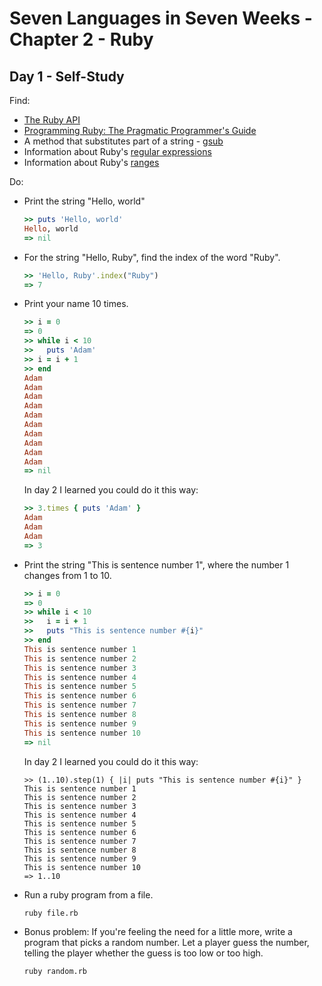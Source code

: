 # Seven Languages in Seven Weeks - Chapter 2 - Ruby

## Day 1 - Self-Study

Find:

- [The Ruby API](https://ruby-doc.org/core-2.6.5/)
- [Programming Ruby: The Pragmatic Programmer's Guide](https://ruby-doc.org/core-2.6.5/)
- A method that substitutes part of a string - [gsub](https://ruby-doc.org/core-2.6.5/String.html#method-i-gsub)
- Information about Ruby's [regular expressions](https://ruby-doc.org/core-2.6.5/Regexp.html)
- Information about Ruby's [ranges](https://ruby-doc.org/core-2.6.5/Range.html)

Do:

- Print the string "Hello, world"

  ```ruby
  >> puts 'Hello, world'
  Hello, world
  => nil
  ```

- For the string "Hello, Ruby", find the index of the word "Ruby".


    ```ruby
    >> 'Hello, Ruby'.index("Ruby")
    => 7
    ```

- Print your name 10 times.

  ```ruby
  >> i = 0
  => 0
  >> while i < 10
  >>   puts 'Adam'
  >> i = i + 1
  >> end
  Adam
  Adam
  Adam
  Adam
  Adam
  Adam
  Adam
  Adam
  Adam
  Adam
  => nil
  ```

  In day 2 I learned you could do it this way:

  ```ruby
  >> 3.times { puts 'Adam' }
  Adam
  Adam
  Adam
  => 3
  ```

- Print the string "This is sentence number 1", where the number 1 changes from 1 to 10.

  ```ruby
  >> i = 0
  => 0
  >> while i < 10
  >>   i = i + 1
  >>   puts "This is sentence number #{i}"
  >> end
  This is sentence number 1
  This is sentence number 2
  This is sentence number 3
  This is sentence number 4
  This is sentence number 5
  This is sentence number 6
  This is sentence number 7
  This is sentence number 8
  This is sentence number 9
  This is sentence number 10
  => nil
  ```

  In day 2 I learned you could do it this way:

  ```
  >> (1..10).step(1) { |i| puts "This is sentence number #{i}" }
  This is sentence number 1
  This is sentence number 2
  This is sentence number 3
  This is sentence number 4
  This is sentence number 5
  This is sentence number 6
  This is sentence number 7
  This is sentence number 8
  This is sentence number 9
  This is sentence number 10
  => 1..10
  ```

- Run a ruby program from a file.

  ```bash
  ruby file.rb
  ```

- Bonus problem: If you're feeling the need for a little more, write a program that picks a random number. Let a player guess the number, telling the player whether the guess is too low or too high.

  ```bash
  ruby random.rb
  ```
